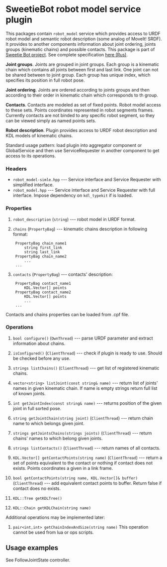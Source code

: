 # SweetieBot robot model service plugin

This packages contain `robot_model` service which provides access to URDF robot model and semantic robot description (some analog of MoveIt! SRDF). 
It provides to another components information about joint ordering, joints groups (kinematic chains) and possible contacts.
This package is part of [Sweetie Bot project](http://sweetiebot.net). See complete specification [here (Rus)](https://gitlab.com/sweetie-bot/sweetie_doc/wikis/plugin-robotmodel).

**Joint groups**. Joints are grouped in joint groups. Each group is a kinematic chain which contains all joints between first and last link. 
One joint can not be shared between to joint group. Each group has unique index, which specifies its position in full robot pose.

**Joint ordering**. Joints are ordered according to joints groups and then according to their order in kinematic chain which corresponds to th group.

**Contacts**. Contacts are modeled as set of fixed points. Robot model access to these sets. Points coordinates represented in robot segments frames.
Currently contacts are not binded to any specific robot segment, so they can be viewed simply as named points sets.

**Robot description**. Plugin provides access to URDF robot description and KDL models of kinematic chains.

Standard usage pattern: load plugin into aggregator component or GlobalService and then use ServiceRequester in another component to get access to its operations.

### Headers

* `robot_model-simle.hpp` --- Service interface and Service Requester with simplified interface.
* `robot_model.hpp` --- Service interface and Service Requester with full interface. Impose dependency on `kdl_typekit` if is loaded.

### Properties

1. `robot_description` (`string`) --- robot model in URDF format.
2. `chains` (`PropertyBag`) --- kinematic chains description in following format:
         
        PropertyBag chain_name1 
            string first_link
            string last_link
        PropertyBag chain_name2
		    ...
		...
2. `contacts` (`PropertyBag`) --- contacts' description:
         
        PropertyBag contact_name1 
            KDL.Vector[] points
        PropertyBag contact_name2
            KDL.Vector[] points
		    ...
		...
    
Contacts and chains properties can be loaded from .cpf file.
     

### Operations

1. `bool configure()` (`OwnThread`) --- parse URDF parameter and extract information about chains.
1. `isConfigured()` (`ClientThread`) --- check if plugin is ready to use. Should be checked before any use.

1. `strings listChains()` (`ClientThread`) --- get list of registered kinematic chains.
1. `vector<string> listJoint(const string& name)` --- return list of joints' names in given kinematic chain. If name is empty strings return full list of known joints.
1. `int getJointIndex(const string& name)` --- returns position of the given joint in full sorted pose.

1. `string getJointChain(string joint)` (`ClientThread`) --- return chain name to which belongs given joint.
1. `strings getJointsChains(strings joints)` (`ClientThread`) --- return chains' names to which belong given joints.

1. `strings listContacts()` (`ClientThread`) --- return names of all contacts.
1. `KDL.Vector[] getContactPoints(string name)` (`ClientThread`) --- return a set of points equivalent to the contact or nothing if contact does not exists. Points coordinates a given in a link frame.
1. `bool getContactPoints(string name, KDL.Vector[]& buffer)` (`ClientThread`) --- add equivalent contact points to buffer. Return false if contact does no exists.

1. `KDL::Tree getKDLTree()`
1. `KDL::Chain getKDLChain(string name)`

Additional operations may be implemented later:
1. `pair<int,int> getChainIndexAndSize(string name)` 
This operation cannot be used from lua or ops scripts.

## Usage examples 

See FollowJointState controller.

